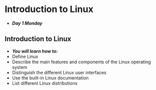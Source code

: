 # Introduction to Linux
- ***Day 1 Monday***

## Introduction to Linux
- ***You will learn how to:***
- Define Linux
- Describe the main features and components of the Linux operating system
- Distinguish the different Linux user interfaces
- Use the built-in Linux documentation
- List different Linux distributions
